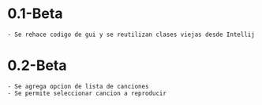 # 0.1-Beta
    - Se rehace codigo de gui y se reutilizan clases viejas desde Intellij

# 0.2-Beta
    - Se agrega opcion de lista de canciones
    - Se permite seleccionar cancion a reproducir